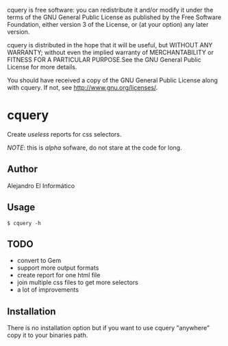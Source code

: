 cquery is free software: you can redistribute it and/or modify
it under the terms of the GNU General Public License as published by
the Free Software Foundation, either version 3 of the License, or
(at your option) any later version.

cquery is distributed in the hope that it will be useful,
but WITHOUT ANY WARRANTY; without even the implied warranty of
MERCHANTABILITY or FITNESS FOR A PARTICULAR PURPOSE.See the
GNU General Public License for more details.

You should have received a copy of the GNU General Public License
along with cquery. If not, see <http://www.gnu.org/licenses/>.

cquery
========================================
Create _useless_ reports for css selectors.

*NOTE*: this is _alpha_ sofware, do not stare at the code for long.

Author
----------------------------------------
Alejandro El Informático

Usage
----------------------------------------

`$ cquery -h`

TODO
-------
* convert to Gem
* support more output formats
* create report for one html file
* join multiple css files to get more selectors
* a lot of improvements

Installation
----------------------------
There is no installation option but if you want to use cquery "anywhere" copy it to your binaries path.
